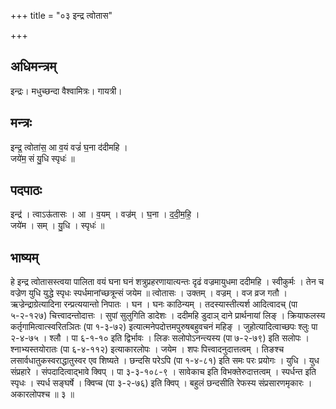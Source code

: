 +++
title = "०३ इन्द्र त्वोतास"

+++
## अधिमन्त्रम्
इन्द्रः। मधुच्छन्दा वैश्वामित्रः। गायत्री।

## मन्त्रः
इन्द्र॒ त्वोता॑स॒ आ व॒यं वज्रं॑ घ॒ना द॑दीमहि ।  
जये॑म॒ सं यु॒धि स्पृधः॑ ॥

## पदपाठः
इन्द्र॑ । त्वाऽऊ॑तासः । आ । व॒यम् । वज्र॑म् । घ॒ना । द॒दी॒म॒हि॒ ।  
जये॑म । सम् । यु॒धि । स्पृधः॑ ॥

## भाष्यम्
हे इन्द्र त्वोतासस्त्वया पालिता वयं घना घनं शत्रुप्रहरणायात्यन्तः दृढं वज्रमायुधमा ददीमहि । स्वीकुर्मः । तेन च वज्रेण युधि युद्धे स्पृधः स्पर्धमानांच्छत्रून्सं जयेम ॥ त्वोतासः । उक्तम् । वज्रम् । वज व्रज गतौ । ऋज्रेन्द्राग्रेत्यादिना रन्प्रत्ययान्तो निपातः । घन । घनः काठिन्यम् । तदस्यास्तीत्यर्श आदित्वादच् (पा ५-२-१२७) चित्त्वादन्तोदात्तः । सुपां सुलुगिति डादेशः । ददीमहि डुदाञ् दाने प्रार्थनायां लिङ् । क्रियाफलस्य कर्तृगामित्वात्स्वरितञितः (पा १-३-७२) इत्यात्मनेपदोत्तमपुरुषबहुवचनं महिङ् । जुहोत्यादित्वाच्छपः श्लुः पा २-४-७५ । श्लौ । पा ६-१-१० इति द्विर्भावः । लिङः सलोपोऽनन्त्यस्य (पा ७-२-७९) इति सलोपः । श्नाभ्यस्तयोरातः (पा ६-४-११२) इत्याकारलोपः । जयेम । शपः पित्त्वादनुदात्तत्वम् । तिङश्च लसार्वधातुकस्वराद्धातुस्वर एव शिष्यते । छन्दसि परेऽपि (पा १-४-८१) इति समः परः प्रयोगः । युधि । युध संप्रहारे । संपदादित्वाद्भावे क्विप् । पा ३-३-१०८-९ । सावेकाच इति विभक्तेरुदात्तत्वम् । स्पर्धन्त इति स्पृधः । स्पर्ध सङ्घर्षे । क्विप्च (पा ३-२-७६) इति क्विप् । बहुलं छन्दसीति रेफस्य संप्रसारणमृकारः । अकारलोपश्च ॥ ३ ॥